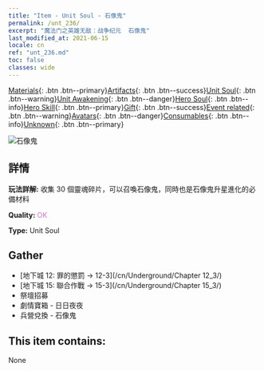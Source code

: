 ```yaml
---
title: "Item - Unit Soul - 石像鬼"
permalink: /unt_236/
excerpt: "魔法门之英雄无敌：战争纪元  石像鬼"
last_modified_at: 2021-06-15
locale: cn
ref: "unt_236.md"
toc: false
classes: wide
---
```

 [Materials](/ItemsCN/){: .btn .btn--primary}[Artifacts](/ItemsCN/Artifacts/){: .btn .btn--success}[Unit Soul](/ItemsCN/UnitSoul/){: .btn .btn--warning}[Unit Awakening](/ItemsCN/UnitAwakening/){: .btn .btn--danger}[Hero Soul](/ItemsCN/HeroSoul/){: .btn .btn--info}[Hero Skill](/ItemsCN/HeroSkill/){: .btn .btn--primary}[Gift](/ItemsCN/Gift/){: .btn .btn--success}[Event related](/ItemsCN/Events/){: .btn .btn--warning}[Avatars](/ItemsCN/Avatars/){: .btn .btn--danger}[Consumables](/ItemsCN/Consumables/){: .btn .btn--info}[Unknown](/ItemsCN/Unknown/){: .btn .btn--primary}

 ![石像鬼](/images/u/ti_shixianggui.jpg)

## 詳情
 **玩法詳解:** 收集 30 個靈魂碎片，可以召喚石像鬼，同時也是石像鬼升星進化的必備材料

 **Quality:** <span style="color: #DA70D6">OK</span>

 **Type:** Unit Soul

## Gather

*    [地下城 12: 罪的懲罰 -> 12-3](/cn/Underground/Chapter 12_3/) 
*    [地下城 15: 聯合作戰 -> 15-3](/cn/Underground/Chapter 15_3/) 
*    祭壇招募 
*    劇情寶箱 - 日日夜夜 
*    兵營兌換 - 石像鬼 

## This item contains:

  None

